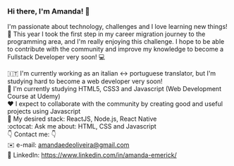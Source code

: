 ### Hi there, I'm Amanda! 👋

I'm passionate about technology, challenges and I love learning new things! :purple_heart: This year I took the first step in my career migration journey to the programming area, and I'm really enjoying this challenge. I hope to be able to contribute with the community and improve my knowledge to become a Fullstack Developer very soon! :computer:

:it: I'm currently working as an italian <-> portuguese translator, but I'm studying hard to become a web developer very soon!<br>
:seedling: I'm currently studying HTML5, CSS3 and Javascript (Web Development Course at Udemy)<br>
:hearts: I expect to collaborate with the community by creating good and useful projects using Javascript<br>
:rocket: My desired stack: ReactJS, Node.js, React Native <br>
:octocat: Ask me about: HTML, CSS and Javascript <br>
:point_down: Contact me: :point_down:<br> 
:envelope: e-mail: amandaedeoliveira@gmail.com <br>
:iphone: LinkedIn: https://www.linkedin.com/in/amanda-emerick/
